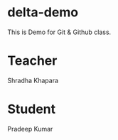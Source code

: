 # delta-demo
This is Demo for Git &amp; Github class.

# Teacher
Shradha Khapara

# Student
Pradeep Kumar
